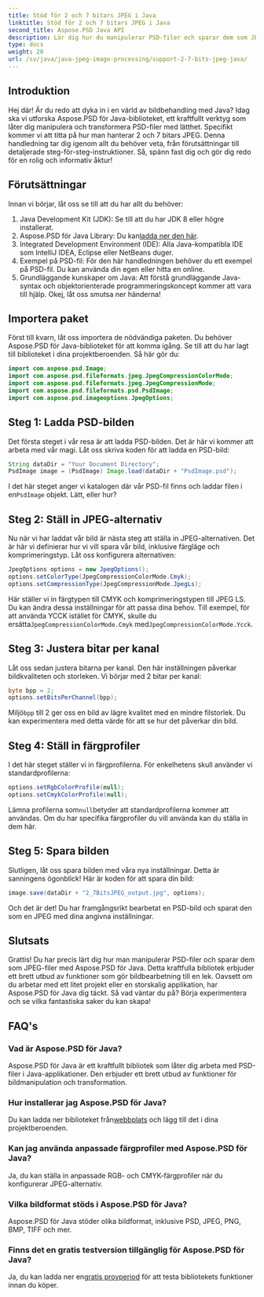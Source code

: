 ```yaml
---
title: Stöd för 2 och 7 bitars JPEG i Java
linktitle: Stöd för 2 och 7 bitars JPEG i Java
second_title: Aspose.PSD Java API
description: Lär dig hur du manipulerar PSD-filer och sparar dem som JPEG-filer i Java med Aspose.PSD. Steg-för-steg guide med kodexempel. Perfekt för både nybörjare och proffs.
type: docs
weight: 20
url: /sv/java/java-jpeg-image-processing/support-2-7-bits-jpeg-java/
---
```

## Introduktion
Hej där! Är du redo att dyka in i en värld av bildbehandling med Java? Idag ska vi utforska Aspose.PSD för Java-biblioteket, ett kraftfullt verktyg som låter dig manipulera och transformera PSD-filer med lätthet. Specifikt kommer vi att titta på hur man hanterar 2 och 7 bitars JPEG. Denna handledning tar dig igenom allt du behöver veta, från förutsättningar till detaljerade steg-för-steg-instruktioner. Så, spänn fast dig och gör dig redo för en rolig och informativ åktur!
## Förutsättningar
Innan vi börjar, låt oss se till att du har allt du behöver:
1. Java Development Kit (JDK): Se till att du har JDK 8 eller högre installerat.
2.  Aspose.PSD för Java Library: Du kan[ladda ner den här](https://releases.aspose.com/psd/java/).
3. Integrated Development Environment (IDE): Alla Java-kompatibla IDE som IntelliJ IDEA, Eclipse eller NetBeans duger.
4. Exempel på PSD-fil: För den här handledningen behöver du ett exempel på PSD-fil. Du kan använda din egen eller hitta en online.
5. Grundläggande kunskaper om Java: Att förstå grundläggande Java-syntax och objektorienterade programmeringskoncept kommer att vara till hjälp.
Okej, låt oss smutsa ner händerna!
## Importera paket
Först till kvarn, låt oss importera de nödvändiga paketen. Du behöver Aspose.PSD för Java-biblioteket för att komma igång. Se till att du har lagt till biblioteket i dina projektberoenden. Så här gör du:
```java
import com.aspose.psd.Image;
import com.aspose.psd.fileformats.jpeg.JpegCompressionColorMode;
import com.aspose.psd.fileformats.jpeg.JpegCompressionMode;
import com.aspose.psd.fileformats.psd.PsdImage;
import com.aspose.psd.imageoptions.JpegOptions;
```
## Steg 1: Ladda PSD-bilden
Det första steget i vår resa är att ladda PSD-bilden. Det är här vi kommer att arbeta med vår magi. Låt oss skriva koden för att ladda en PSD-bild:
```java
String dataDir = "Your Document Directory";
PsdImage image = (PsdImage) Image.load(dataDir + "PsdImage.psd");
```
 I det här steget anger vi katalogen där vår PSD-fil finns och laddar filen i en`PsdImage` objekt. Lätt, eller hur?
## Steg 2: Ställ in JPEG-alternativ
Nu när vi har laddat vår bild är nästa steg att ställa in JPEG-alternativen. Det är här vi definierar hur vi vill spara vår bild, inklusive färgläge och komprimeringstyp. Låt oss konfigurera alternativen:
```java
JpegOptions options = new JpegOptions();
options.setColorType(JpegCompressionColorMode.Cmyk);
options.setCompressionType(JpegCompressionMode.JpegLs);
```
 Här ställer vi in färgtypen till CMYK och komprimeringstypen till JPEG LS. Du kan ändra dessa inställningar för att passa dina behov. Till exempel, för att använda YCCK istället för CMYK, skulle du ersätta`JpegCompressionColorMode.Cmyk` med`JpegCompressionColorMode.Ycck`.
## Steg 3: Justera bitar per kanal
Låt oss sedan justera bitarna per kanal. Den här inställningen påverkar bildkvaliteten och storleken. Vi börjar med 2 bitar per kanal:
```java
byte bpp = 2;
options.setBitsPerChannel(bpp);
```
 Miljö`bpp` till 2 ger oss en bild av lägre kvalitet med en mindre filstorlek. Du kan experimentera med detta värde för att se hur det påverkar din bild.
## Steg 4: Ställ in färgprofiler
I det här steget ställer vi in färgprofilerna. För enkelhetens skull använder vi standardprofilerna:
```java
options.setRgbColorProfile(null);
options.setCmykColorProfile(null);
```
 Lämna profilerna som`null`betyder att standardprofilerna kommer att användas. Om du har specifika färgprofiler du vill använda kan du ställa in dem här.
## Steg 5: Spara bilden
Slutligen, låt oss spara bilden med våra nya inställningar. Detta är sanningens ögonblick! Här är koden för att spara din bild:
```java
image.save(dataDir + "2_7BitsJPEG_output.jpg", options);
```
Och det är det! Du har framgångsrikt bearbetat en PSD-bild och sparat den som en JPEG med dina angivna inställningar.
## Slutsats
Grattis! Du har precis lärt dig hur man manipulerar PSD-filer och sparar dem som JPEG-filer med Aspose.PSD för Java. Detta kraftfulla bibliotek erbjuder ett brett utbud av funktioner som gör bildbearbetning till en lek. Oavsett om du arbetar med ett litet projekt eller en storskalig applikation, har Aspose.PSD för Java dig täckt. Så vad väntar du på? Börja experimentera och se vilka fantastiska saker du kan skapa!
## FAQ's
### Vad är Aspose.PSD för Java?
Aspose.PSD för Java är ett kraftfullt bibliotek som låter dig arbeta med PSD-filer i Java-applikationer. Den erbjuder ett brett utbud av funktioner för bildmanipulation och transformation.
### Hur installerar jag Aspose.PSD för Java?
Du kan ladda ner biblioteket från[webbplats](https://releases.aspose.com/psd/java/) och lägg till det i dina projektberoenden.
### Kan jag använda anpassade färgprofiler med Aspose.PSD för Java?
Ja, du kan ställa in anpassade RGB- och CMYK-färgprofiler när du konfigurerar JPEG-alternativ.
### Vilka bildformat stöds i Aspose.PSD för Java?
Aspose.PSD för Java stöder olika bildformat, inklusive PSD, JPEG, PNG, BMP, TIFF och mer.
### Finns det en gratis testversion tillgänglig för Aspose.PSD för Java?
 Ja, du kan ladda ner en[gratis provperiod](https://releases.aspose.com/) för att testa bibliotekets funktioner innan du köper.